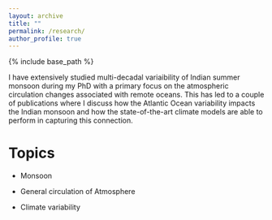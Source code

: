```yaml
---
layout: archive
title: ""
permalink: /research/
author_profile: true
---
```


{% include base_path %}


I have extensively studied multi-decadal variaibility of Indian summer monsoon during my PhD with a primary focus on the atmospheric circulation changes associated with remote oceans. This has led to a couple of publications where I discuss how the Atlantic Ocean variability impacts the Indian monsoon and how the state-of-the-art climate models are able to perform in capturing this connection. 

Topics
======

* Monsoon
  
* General circulation of Atmosphere

* Climate variability



